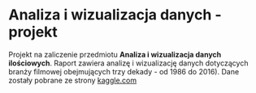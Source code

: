 # Analiza i wizualizacja danych - projekt
Projekt na zaliczenie przedmiotu **Analiza i wizualizacja danych ilościowych**. Raport zawiera analizę i wizualizację danych dotyczących branży filmowej obejmujących trzy dekady - od 1986 do 2016). Dane zostały pobrane ze strony [kaggle.com](https://www.kaggle.com/danielgrijalvas/movies?fbclid=IwAR3a4kQ6rZL43ncUda4-qhlIqA22-aTDMh1aZO6TuD1gP2h2bEYo4_3iqM8&select=movies.csv)
